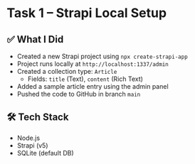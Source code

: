 # Task 1 – Strapi Local Setup

## ✅ What I Did

- Created a new Strapi project using `npx create-strapi-app`
- Project runs locally at `http://localhost:1337/admin`
- Created a collection type: `Article`
  - Fields: `title` (Text), `content` (Rich Text)
- Added a sample article entry using the admin panel
- Pushed the code to GitHub in branch `main`

## 🛠️ Tech Stack
- Node.js
- Strapi (v5)
- SQLite (default DB)
  
